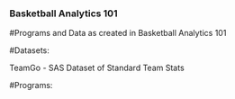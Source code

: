 ### Basketball Analytics 101
#Programs and Data as created in Basketball Analytics 101

#Datasets:

TeamGo - SAS Dataset of Standard Team Stats

#Programs:
